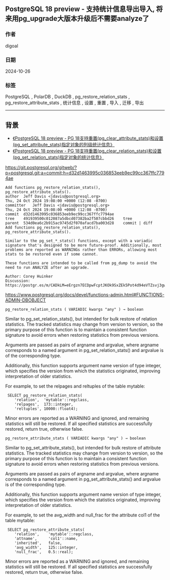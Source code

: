 ## PostgreSQL 18 preview - 支持统计信息导出导入, 将来用pg_upgrade大版本升级后不需要analyze了    
                                                                              
### 作者                                                  
digoal                                                  
                                                         
### 日期                                                       
2024-10-26                                                  
                                                      
### 标签                                                    
PostgreSQL , PolarDB , DuckDB , pg_restore_relation_stats , pg_restore_attribute_stats , 统计信息 , 设置 , 重置 , 导入 , 迁移 , 导出                       
                                                                             
----                                                      
                                                                    
## 背景      
- [《PostgreSQL 18 preview - PG 18支持重置(pg_clear_attribute_stats)和设置(pg_set_attribute_stats)指定对象的列级统计信息》](../202410/20241023_01.md)    
- [《PostgreSQL 18 preview - PG 18支持重置(pg_clear_relation_stats)和设置(pg_set_relation_stats)指定对象的统计信息》](../202410/20241012_02.md)    
  
https://git.postgresql.org/gitweb/?p=postgresql.git;a=commit;h=d32d1463995c036853eeb9ec99cc367ffc7794ae  
```  
Add functions pg_restore_relation_stats(), pg_restore_attribute_stats().  
author	Jeff Davis <jdavis@postgresql.org>	  
Thu, 24 Oct 2024 19:08:00 +0000 (12:08 -0700)  
committer	Jeff Davis <jdavis@postgresql.org>	  
Thu, 24 Oct 2024 19:08:00 +0000 (12:08 -0700)  
commit	d32d1463995c036853eeb9ec99cc367ffc7794ae  
tree	491939500c012087a5dbcd07382ba2f507cbbd26	tree  
parent	534d0ea6c2b915ac9745d2f070afacd7ba003d28	commit | diff  
Add functions pg_restore_relation_stats(), pg_restore_attribute_stats().  
  
Similar to the pg_set_*_stats() functions, except with a variadic  
signature that's designed to be more future-proof. Additionally, most  
problems are reported as WARNINGs rather than ERRORs, allowing most  
stats to be restored even if some cannot.  
  
These functions are intended to be called from pg_dump to avoid the  
need to run ANALYZE after an upgrade.  
  
Author: Corey Huinker  
Discussion: https://postgr.es/m/CADkLM=eErgzn7ECDpwFcptJKOk9SxZEk5Pot4d94eVTZsvj3gw@mail.gmail.com  
```  
  
https://www.postgresql.org/docs/devel/functions-admin.html#FUNCTIONS-ADMIN-DBOBJECT  
  
```  
pg_restore_relation_stats ( VARIADIC kwargs "any" ) → boolean  
```  
  
Similar to pg_set_relation_stats(), but intended for bulk restore of relation statistics. The tracked statistics may change from version to version, so the primary purpose of this function is to maintain a consistent function signature to avoid errors when restoring statistics from previous versions.  
  
Arguments are passed as pairs of argname and argvalue, where argname corresponds to a named argument in pg_set_relation_stats() and argvalue is of the corresponding type.  
  
Additionally, this function supports argument name version of type integer, which specifies the version from which the statistics originated, improving interpretation of older statistics.  
  
For example, to set the relpages and reltuples of the table mytable:  
```  
 SELECT pg_restore_relation_stats(  
    'relation',  'mytable'::regclass,  
    'relpages',  173::integer,  
    'reltuples', 10000::float4);  
```  
  
Minor errors are reported as a WARNING and ignored, and remaining statistics will still be restored. If all specified statistics are successfully restored, return true, otherwise false.  
  
```  
pg_restore_attribute_stats ( VARIADIC kwargs "any" ) → boolean  
```  
  
Similar to pg_set_attribute_stats(), but intended for bulk restore of attribute statistics. The tracked statistics may change from version to version, so the primary purpose of this function is to maintain a consistent function signature to avoid errors when restoring statistics from previous versions.  
  
Arguments are passed as pairs of argname and argvalue, where argname corresponds to a named argument in pg_set_attribute_stats() and argvalue is of the corresponding type.  
  
Additionally, this function supports argument name version of type integer, which specifies the version from which the statistics originated, improving interpretation of older statistics.  
  
For example, to set the avg_width and null_frac for the attribute col1 of the table mytable:  
```  
 SELECT pg_restore_attribute_stats(  
    'relation',    'mytable'::regclass,  
    'attname',     'col1'::name,  
    'inherited',   false,  
    'avg_width',   125::integer,  
    'null_frac',   0.5::real);  
```  
  
Minor errors are reported as a WARNING and ignored, and remaining statistics will still be restored. If all specified statistics are successfully restored, return true, otherwise false.  
  
